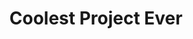 ---
title: "Coolest Project Ever"
description: "This was a cool project. The best ever made"
respository: "https://github.com/cool-project-repo"
thumbnail: "ball.png"
languages: "JavaScript"
---